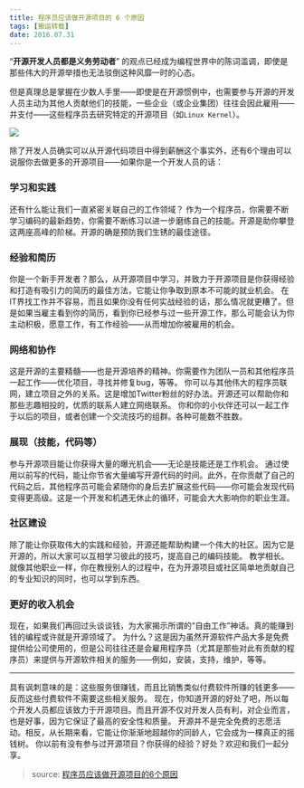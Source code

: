 ```yaml
---
title: 程序员应该做开源项目的 6 个原因
tags: [搬运转载]
date: 2016.07.31
---
```


“**开源开发人员都是义务劳动者**” 的观点已经成为编程世界中的陈词滥调，即使是那些伟大的开源举措也无法驳倒这种风靡一时的心态。

但是真理总是掌握在少数人手里——即使是在开源惯例中，也需要参与开源的开发人员主动为其他人贡献他们的技能，一些企业（或企业集团）往往会因此雇用——并支付——这些程序员去研究特定的开源项目（如``Linux Kernel``）。

![](https://raw.githubusercontent.com/xieguigang/xieguigang.github.io-hexo/master/images/640.jpg)

<!--more-->

除了开发人员确实可以从开源代码项目中得到薪酬这个事实外，还有6个理由可以说服你去做更多的开源项目——如果你是一个开发人员的话：

### 学习和实践
还有什么能让我们一直紧密关联自己的工作领域？
作为一个程序员，你需要不断学习编码的最新趋势，你需要不断练习以进一步磨练自己的技能。开源是助你攀登这两座高峰的阶梯。开源的确是预防我们生锈的最佳途径。

### 经验和简历
你是一个新手开发者？那么，从开源项目中学习，并致力于开源项目是你获得经验和打造有吸引力的简历的最佳方法，它能让你争取到原本不可能的就业机会。
在IT界找工作并不容易，而且如果你没有任何实战经验的话，那么情况就更糟了。但是如果当雇主看到你的简历，看到你已经参与过一些开源工作，那么可能会认为你主动积极，愿意工作，有工作经验——从而增加你被雇用的机会。

### 网络和协作
这是开源的主要精髓——也是开源培养的精神。你需要作为团队一员和其他程序员一起工作——优化项目，寻找并修复bug，等等。
你可以与其他伟大的程序员联网，建立项目之外的关系。这是增加Twitter粉丝的好办法。开源还可以帮助你和那些志趣相投的，优质的联系人建立网络联系。
你和你的小伙伴还可以一起工作于以后的项目，或者创建一个交流技巧的组群。各种可能数不胜数。

### 展现（技能，代码等）
参与开源项目能让你获得大量的曝光机会——无论是技能还是工作机会。
通过使用以前写的代码，能让你节省大量编写开源代码的时间。此外，在你贡献了自己的代码之后，其他程序员可能会紧随你的身后去扩展这些代码——你可能会发现代码变得更高级。这是一个开发和机遇无休止的循环，可能会大大影响你的职业生涯。

### 社区建设
除了能让你获取伟大的实践和经验，开源还能帮助构建一个伟大的社区。因为它是开源的，所以大家可以互相学习彼此的技巧，提高自己的编码技能。
教学相长。就像其他职业一样，你在教授别人的过程中，在为开源项目或社区简单地贡献自己的专业知识的同时，也可以学到东西。

### 更好的收入机会
现在，如果我们再回过头谈谈钱，为大家揭示所谓的“自由工作”神话。真的能赚到钱的编程或许就是开源领域了。
为什么？这是因为虽然开源软件产品大多是免费提供给公司使用的，但是公司往往还是会雇用程序员（尤其是那些对此有贡献的程序员）来提供与开源软件相关的服务——例如，安装，支持，维护，等等。

------------------------------------------------
具有讽刺意味的是：这些服务很赚钱，而且比销售类似付费软件所赚的钱更多——反而这些付费软件不需要这些相关服务。
现在，你知道开源的好处了吧，所以每个开发人员都应该致力于开源项目。而且开源不仅对开发人员有利，对企业而言，也是好事，因为它保证了最高的安全性和质量。
开源并不是完全免费的志愿活动。相反，从长期来看，它能让你渐渐地超越你的同龄人，它会成为一棵真正的摇钱树。
你以前有没有参与过开源项目？你获得的经验？好处？欢迎和我们一起分享。

> source: [程序员应该做开源项目的6个原因](http://buluo.qq.com/p/detail.html?bid=205506&pid=1336870-1469424935&from=grp_sub_obj)